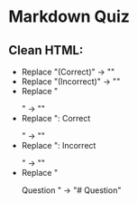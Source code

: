# Markdown Quiz

## Clean HTML:
- Replace "(Correct)" -> ""
- Replace "(Incorrect)" -> ""
- Replace "<p></p>" -> ""
- Replace ": Correct</p>" -> ""
- Replace ": Incorrect</p>" -> ""
- Replace "<p>Question " -> "# Question"